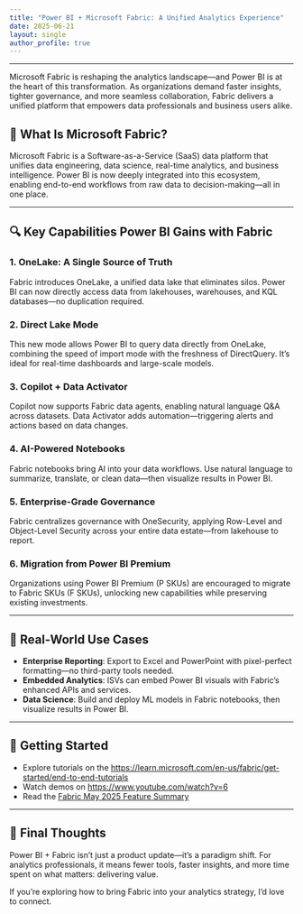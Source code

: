 ```yaml
---
title: "Power BI + Microsoft Fabric: A Unified Analytics Experience"
date: 2025-06-21
layout: single
author_profile: true
---
```


---

Microsoft Fabric is reshaping the analytics landscape—and Power BI is at the heart of this transformation. As organizations demand faster insights, tighter governance, and more seamless collaboration, Fabric delivers a unified platform that empowers data professionals and business users alike.

## 🚀 What Is Microsoft Fabric?

Microsoft Fabric is a Software-as-a-Service (SaaS) data platform that unifies data engineering, data science, real-time analytics, and business intelligence. Power BI is now deeply integrated into this ecosystem, enabling end-to-end workflows from raw data to decision-making—all in one place.

---

## 🔍 Key Capabilities Power BI Gains with Fabric

### 1. **OneLake: A Single Source of Truth**
Fabric introduces OneLake, a unified data lake that eliminates silos. Power BI can now directly access data from lakehouses, warehouses, and KQL databases—no duplication required.

### 2. **Direct Lake Mode**
This new mode allows Power BI to query data directly from OneLake, combining the speed of import mode with the freshness of DirectQuery. It’s ideal for real-time dashboards and large-scale models.

### 3. **Copilot + Data Activator**
Copilot now supports Fabric data agents, enabling natural language Q&A across datasets. Data Activator adds automation—triggering alerts and actions based on data changes.

### 4. **AI-Powered Notebooks**
Fabric notebooks bring AI into your data workflows. Use natural language to summarize, translate, or clean data—then visualize results in Power BI.

### 5. **Enterprise-Grade Governance**
Fabric centralizes governance with OneSecurity, applying Row-Level and Object-Level Security across your entire data estate—from lakehouse to report.

### 6. **Migration from Power BI Premium**
Organizations using Power BI Premium (P SKUs) are encouraged to migrate to Fabric SKUs (F SKUs), unlocking new capabilities while preserving existing investments.

---

## 🧠 Real-World Use Cases

- **Enterprise Reporting**: Export to Excel and PowerPoint with pixel-perfect formatting—no third-party tools needed.
- **Embedded Analytics**: ISVs can embed Power BI visuals with Fabric’s enhanced APIs and services.
- **Data Science**: Build and deploy ML models in Fabric notebooks, then visualize results in Power BI.

---

## 📌 Getting Started

- Explore tutorials on the https://learn.microsoft.com/en-us/fabric/get-started/end-to-end-tutorials
- Watch demos on https://www.youtube.com/watch?v=6
- Read the [Fabric May 2025 Feature Summary](https://blog.fabric.microsoft.com/en-us/blog/fabric-may-2025-feature-summary/)

---

## 💬 Final Thoughts

Power BI + Fabric isn’t just a product update—it’s a paradigm shift. For analytics professionals, it means fewer tools, faster insights, and more time spent on what matters: delivering value.

If you’re exploring how to bring Fabric into your analytics strategy, I’d love to connect.

